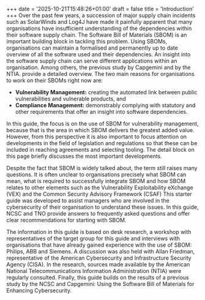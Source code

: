+++
date = '2025-10-21T15:48:26+01:00'
draft = false
title = 'Introduction'
+++
Over the past few years, a succession of major supply chain incidents such as SolarWinds and Log4J have made it painfully apparent that many organisations have insufficient understanding of the dependencies within their software supply chain. The Software Bill of Materials (SBOM) is an important building block in tackling this problem. Using SBOMs, organisations can maintain a formalised and permanently up to date overview of all the software used and their dependencies. An insight into the software supply chain can serve different applications within an organisation. Among others, the previous study by Capgemini and by the NTIA. provide a detailed overview. The two main reasons for organisations to work on their SBOMs right now are:

- **Vulnerability Management:** creating the automated link between public vulnerabilities and vulnerable products, and
- **Compliance Management:** demonstrably complying with statutory and other requirements that offer an insight into software dependencies. 

In this guide, the focus is on the use of SBOM for vulnerability management, because that is the area in which SBOM delivers the greatest added value. However, from this perspective it is also important to focus attention on developments in the field of legislation and regulations so that these can be included in reaching agreements and selecting tooling. The detail block on this page briefly discusses the most important developments. 

Despite the fact that SBOM is widely talked about, the term still raises many questions. It is often unclear to organisations precisely what SBOM can mean, what is required to successfully integrate SBOM and how SBOM relates to other elements such as the Vulnerability Exploitability eXchange (VEX) and the Common Security Advisory Framework (CSAF) This starter guide was developed to assist managers who are involved in the cybersecurity of their organisation to understand these issues. In this guide, NCSC and TNO provide answers to frequently asked questions and offer clear recommendations for starting with SBOM. 

The information in this guide is based on desk research, a workshop with representatives of the target group for this guide and interviews with organisations that have already gained experience with the use of SBOM: Philips, ABB and Siemens. A discussion was also held with Allan Friedman, representative of the American Cybersecurity and Infrastructure Security Agency (CISA). In the research, sources made available by the American National Telecommunications Information Administration (NTIA) were regularly consulted. Finally, this guide builds on the results of a previous study by the NCSC and Capgemini: Using the Software Bill of Materials for Enhancing Cybersecurity.